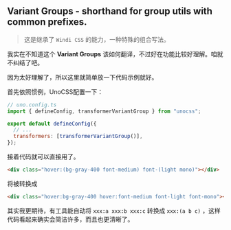 ## Variant Groups - shorthand for group utils with common prefixes.

> 这是继承了 `Windi CSS` 的能力，一种特殊的组合写法。

我实在不知道这个 **Variant Groups** 该如何翻译，不过好在功能比较好理解。咱就不纠结了吧。

因为太好理解了，所以这里就简单放一下代码示例就好。

首先依照惯例，UnoCSS配置一下：

```js
// uno.config.ts
import { defineConfig, transformerVariantGroup } from "unocss";

export default defineConfig({
  // ...
  transformers: [transformerVariantGroup()],
});
```

接着代码就可以直接用了。

```html
<div class="hover:(bg-gray-400 font-medium) font-(light mono)"></div>
```

将被转换成

```html
<div class="hover:bg-gray-400 hover:font-medium font-light font-mono"></div>
```

其实我更期待，有工具能自动将 `xxx:a xxx:b xxx:c` 转换成 `xxx:(a b c)` ，这样代码看起来确实会简洁许多，而且也更清晰了。
